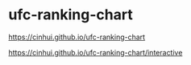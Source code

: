 # ufc-ranking-chart

https://cinhui.github.io/ufc-ranking-chart

https://cinhui.github.io/ufc-ranking-chart/interactive

